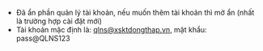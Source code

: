 - Đã ẩn phần quản lý tài khoản, nếu muốn thêm tài khoản thì mở ẩn (nhất là trường hợp cài đặt mới)
- Tài khoản mặc định là: qlns@xsktdongthap.vn, mật khẩu: pass@QLNS123